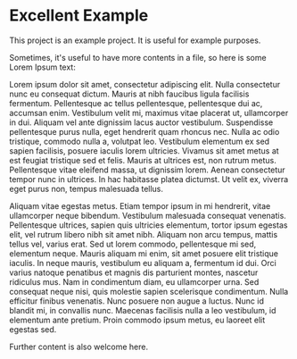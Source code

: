 # Excellent Example

This project is an example project. It is useful for example purposes.

Sometimes, it's useful to have more contents in a file, so here is some Lorem Ipsum text:

Lorem ipsum dolor sit amet, consectetur adipiscing elit. Nulla consectetur nunc eu consequat dictum. Mauris at nibh faucibus ligula facilisis fermentum. Pellentesque ac tellus pellentesque, pellentesque dui ac, accumsan enim. Vestibulum velit mi, maximus vitae placerat ut, ullamcorper in dui. Aliquam vel ante dignissim lacus auctor vestibulum. Suspendisse pellentesque purus nulla, eget hendrerit quam rhoncus nec. Nulla ac odio tristique, commodo nulla a, volutpat leo. Vestibulum elementum ex sed sapien facilisis, posuere iaculis lorem ultricies. Vivamus sit amet metus at est feugiat tristique sed et felis. Mauris at ultrices est, non rutrum metus. Pellentesque vitae eleifend massa, ut dignissim lorem. Aenean consectetur tempor nunc in ultrices. In hac habitasse platea dictumst. Ut velit ex, viverra eget purus non, tempus malesuada tellus.

Aliquam vitae egestas metus. Etiam tempor ipsum in mi hendrerit, vitae ullamcorper neque bibendum. Vestibulum malesuada consequat venenatis. Pellentesque ultrices, sapien quis ultricies elementum, tortor ipsum egestas elit, vel rutrum libero nibh sit amet nibh. Aliquam non arcu tempus, mattis tellus vel, varius erat. Sed ut lorem commodo, pellentesque mi sed, elementum neque. Mauris aliquam mi enim, sit amet posuere elit tristique iaculis. In neque mauris, vestibulum eu aliquam a, fermentum id dui. Orci varius natoque penatibus et magnis dis parturient montes, nascetur ridiculus mus. Nam in condimentum diam, eu ullamcorper urna. Sed consequat neque nisi, quis molestie sapien scelerisque condimentum. Nulla efficitur finibus venenatis. Nunc posuere non augue a luctus. Nunc id blandit mi, in convallis nunc. Maecenas facilisis nulla a leo vestibulum, id elementum ante pretium. Proin commodo ipsum metus, eu laoreet elit egestas sed.

Further content is also welcome here.
